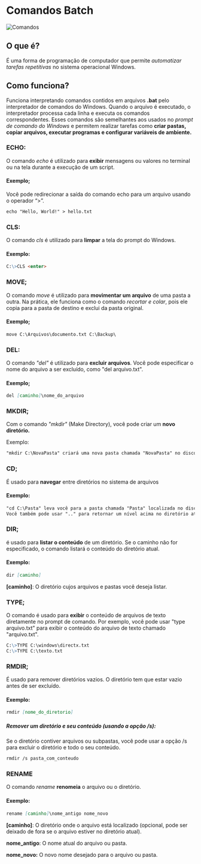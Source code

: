# Comandos Batch
![Comandos](https://tm.ibxk.com.br/2017/07/28/28181329421599.jpg?ims=1200x675)
## O que é?
 É uma forma de programação de computador que permite *automatizar tarefas repetitivas* no sistema operacional Windows.
## Como funciona?
 Funciona interpretando comandos contidos em arquivos **.bat** pelo interpretador de comandos do Windows. Quando o arquivo é executado, o interpretador processa cada linha e executa os comandos correspondentes. Esses comandos são semelhantes aos usados no *prompt de comando do Windows* e permitem realizar tarefas como **criar pastas, copiar arquivos, executar programas e configurar variáveis de ambiente.**

### ECHO:
O comando *echo* é utilizado para **exibir** mensagens ou valores no terminal ou na tela durante a execução de um script.
#### Exemplo;
Você pode redirecionar a saída do comando echo para um arquivo usando o operador “>”. 
```markdown
echo "Hello, World!" > hello.txt
```


### CLS:
O comando *cls* é utilizado para **limpar** a tela do prompt do Windows.
#### Exemplo:
```markdown
C:\>CLS <enter>
```


### MOVE;
O comando *move* é utilizado para **movimentar um arquivo** de uma pasta a outra. Na prática, ele funciona como o comando *recortar e colar*, pois ele copia para a pasta de destino e exclui da pasta original.
#### Exemplo;
```markdown
move C:\Arquivos\documento.txt C:\Backup\
```

### DEL:
O comando *"del"* é utilizado para **excluir arquivos**. Você pode especificar o nome do arquivo a ser excluído, como "del 
arquivo.txt".

#### Exemplo;
```markdown
del [caminho]\nome_do_arquivo
```



### MKDIR;
Com o comando *"mkdir"* (Make Directory), você pode criar um **novo diretório.**

Exemplo: 
```markdown
"mkdir C:\NovaPasta" criará uma nova pasta chamada "NovaPasta" no disco C.

```
### CD;
 É usado para **navegar** entre diretórios no sistema de arquivos
#### Exemplo:
 
```markdown
"cd C:\Pasta" leva você para a pasta chamada "Pasta" localizada no disco C. 
Você também pode usar ".." para retornar um nível acima no diretório atual
```
### DIR;
é usado para **listar o conteúdo** de um diretório. Se o caminho não for especificado, o comando listará o conteúdo do diretório atual. 
#### Exemplo:
```markdown
dir [caminho]
```
**[caminho]**: O diretório cujos arquivos e pastas você deseja listar.

### TYPE;
O comando é usado para **exibir** o conteúdo de arquivos de texto diretamente no prompt de comando. 
Por exemplo, você pode usar "type arquivo.txt" para exibir o conteúdo do arquivo de texto chamado "arquivo.txt".

```markdown
C:\>TYPE C:\windows\directx.txt
C:\>TYPE C:\texto.txt
```
### RMDIR;
É usado para remover diretórios vazios. O diretório tem que estar vazio antes de ser excluído.
#### Exemplo:
```markdown
rmdir [nome_do_diretorio]
```


##### Remover um diretório e seu conteúdo (usando a opção /s): 
Se o diretório contiver arquivos ou subpastas, você pode usar a opção /s para excluir o diretório e todo o seu conteúdo.

```markdown
rmdir /s pasta_com_conteudo
```

### RENAME
O comando *rename* **renomeia** o arquivo ou o diretório.
#### Exemplo: 
```markdown
rename [caminho]\nome_antigo nome_novo
```

**[caminho]**: O diretório onde o arquivo está localizado (opcional, pode ser deixado de fora se o arquivo estiver no diretório atual).

**nome_antigo**: O nome atual do arquivo ou pasta.

**nome_novo:** O novo nome desejado para o arquivo ou pasta.
